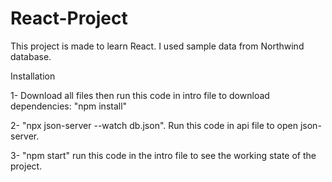 # React-Project

This project is made to learn React. I used sample data from Northwind database. 

Installation

1- Download all files then run this code in intro file to download dependencies: "npm install"

2- "npx json-server --watch db.json". Run this code in api file to open json-server.

3- "npm start" run this code in the intro file to see the working state of the project.

